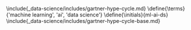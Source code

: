 \include{_data-science/includes/gartner-hype-cycle.md}
\define{\terms}{'machine learning', 'ai', 'data science'}
\define{\initials}{ml-ai-ds}
\include{_data-science/includes/gartner-hype-cycle-base.md}

